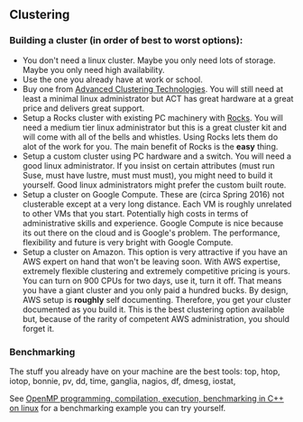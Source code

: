 ## Clustering

### Building a cluster (in order of best to worst options):

* You don't need a linux cluster.  Maybe you only need lots of storage.  Maybe you only need high availability.
* Use the one you already have at work or school. 
* Buy one from [Advanced Clustering Technologies](www.advancedclustering.com).  You will still need at least a minimal linux administrator but ACT has great hardware at a great price and delivers great support. 
* Setup a Rocks cluster with existing PC machinery with [Rocks](www.rocksclusters.org).  You will need a medium tier linux administrator but this is a great cluster kit and will come with all of the bells and whistles.  Using Rocks lets them do alot of the work for you.  The main benefit of Rocks is the **easy** thing.
* Setup a custom cluster using PC hardware and a switch.  You will need a good linux administrator.  If you insist on certain attributes (must run Suse, must have lustre, must must must), you might need to build it yourself.  Good linux administrators might prefer the custom built route. 
* Setup a cluster on Google Compute.  These are (circa Spring 2016) not clusterable except at a very long distance.  Each VM is roughly unrelated to other VMs that you start.  Potentially high costs in terms of administrative skills and experience.  Google Compute is nice because its out there on the cloud and is Google's problem.  The performance, flexibility and future is very bright with Google Compute.  
* Setup a cluster on Amazon.  This option is very attractive if you have an AWS expert on hand that won't be leaving soon.  With AWS expertise, extremely flexible clustering and extremely competitive pricing is yours.  You can turn on 900 CPUs for two days, use it, turn it off.  That means you have a giant cluster and you only paid a hundred bucks.  By design, AWS setup is **roughly** self documenting.  Therefore, you get your cluster documented as you build it.  This is the best clustering option available but, because of the rarity of competent AWS administration, you should forget it. 

### Benchmarking

The stuff you already have on your machine are the best tools: top, htop, iotop, bonnie, pv, dd, time, ganglia, nagios, df, dmesg, iostat, 

See [OpenMP programming, compilation, execution, benchmarking in C++ on linux](/software/c) for a benchmarking example you can try yourself. 
